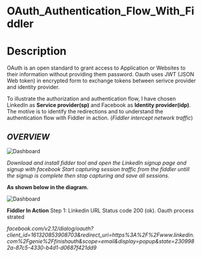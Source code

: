 # OAuth_Authentication_Flow_With_Fiddler

# Description

OAuth is an open standard to grant access to Application or Websites to their information without providing them password. Oauth uses JWT (JSON Web token) in encrypted form to exchange tokens between serivce provider and identity provider.

To illustrate the authorization and authentication flow, I have chosen LinkedIn as **Service provider(sp)** and Facebook as **Identity provider(idp)**. The motive is to identify the redirections and to understand the authentication flow with Fiddler in action. (*Fiddler intercept network traffic*)

## *OVERVIEW*

![Dashboard](https://anishpathan.files.wordpress.com/2020/05/oauth_authflow.jpg?w=1024)

*Download and install fidder tool and open the LinkedIn signup page and signup with facebook
Start capturing session traffic from the fiddler untill the signup is complete then stop capturing and save all sessions.*

**As shown below in the diagram.**

![Dashboard](https://s2.aconvert.com/convert/p3r68-cdx67/ttwkz-jw3sl.png)

**Fiddler In Action** 
Step 1: Linkedin URL Status code 200 (ok). Oauth process strated 

*facebook.com/v2.12/dialog/oauth?client_id=161320853908703&redirect_uri=https%3A%2F%2Fwww.linkedin.com%2Fgenie%2Ffinishauth&scope=email&display=popup&state=2309982a-87c5-4330-b4d1-d0687f421dd9*
